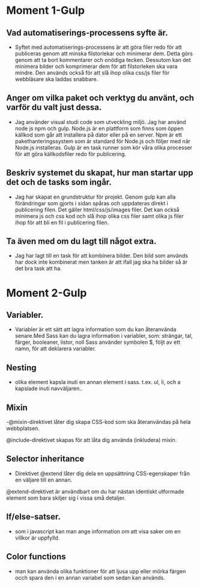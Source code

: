 # Moment 1-Gulp 
## Vad automatiserings-processens syfte är.
- Syftet med automatiserings-processens är att göra filer redo för att publiceras genom att minska filstorlekar och minimerar dem. Detta görs genom att ta bort kommentarer och onödiga tecken. Dessutom kan det minimera bilder och komprimerar dem för att filstorleken ska vara mindre. Den används också för att slå ihop olika css/js filer för webbläsare ska laddas snabbare.
##  Anger om vilka paket och verktyg du använt, och varför du valt just dessa.
- Jag använder visual studi code som utveckling miljö. Jag har använd node js npm och gulp. 
Node.js är en plattform som finns som öppen källkod som går att installera på dator eller på en server.
Npm är ett pakethanteringssystem som är standard för Node.js och följer med när Node.js installeras.
Gulp är en task runner som kör våra olika processer för att göra källkodsfiler redo för publicering.
## Beskriv systemet du skapat, hur man startar upp det och de tasks som ingår.
- Jag har skapat en grundstruktur för projekt. Genom gulp kan alla förändringar som gjorts i sidan spåras och uppdateras direkt i publicering filen. Det gäller html/css/js/images filer. Det kan också minimera js och css kod och slå ihop olika css filer samt olika js filer ihop för att bli en fil i publicering filen. 
## Ta även med om du lagt till något extra.
- Jag har lagt till en task för att kombinera bilder. Den bild som används har dock inte kombinerat men tanken är att ifall jag ska ha bilder så är det bra task att ha. 

# Moment 2-Gulp
## Variabler.
- Variabler är ett sätt att lagra information som du kan återanvända senare.Med Sass kan du lagra information i variabler, som: strängar, tal, färger, booleaner, listor, noll
Sass använder symbolen $, följt av ett namn, för att deklarera variabler.
## Nesting
- olika element kapsla inuti en annan element i sass. t.ex. ul, li, och a kapslade inuti navväljaren..
## Mixin
-@mixin-direktivet låter dig skapa CSS-kod som ska återanvändas på hela webbplatsen.

@include-direktivet skapas för att låta dig använda (inkludera) mixin.

## Selector inheritance
- Direktivet @extend låter dig dela en uppsättning CSS-egenskaper från en väljare till en annan.

@extend-direktivet är användbart om du har nästan identiskt utformade element som bara skiljer sig i vissa små detaljer.

## If/else-satser.
- som i javascript kan man ange information om att visa saker om en villkor är uppfylld. 

## Color functions
- man kan använda olika funktioner för att ljusa upp eller mörka färgen occh spara den i en annan variabel som sedan kan används. 

